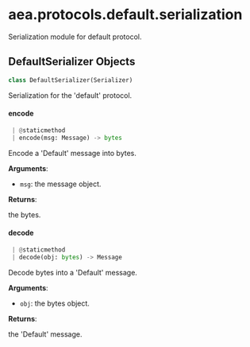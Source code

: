 <a name=".aea.protocols.default.serialization"></a>
# aea.protocols.default.serialization

Serialization module for default protocol.

<a name=".aea.protocols.default.serialization.DefaultSerializer"></a>
## DefaultSerializer Objects

```python
class DefaultSerializer(Serializer)
```

Serialization for the 'default' protocol.

<a name=".aea.protocols.default.serialization.DefaultSerializer.encode"></a>
#### encode

```python
 | @staticmethod
 | encode(msg: Message) -> bytes
```

Encode a 'Default' message into bytes.

**Arguments**:

- `msg`: the message object.

**Returns**:

the bytes.

<a name=".aea.protocols.default.serialization.DefaultSerializer.decode"></a>
#### decode

```python
 | @staticmethod
 | decode(obj: bytes) -> Message
```

Decode bytes into a 'Default' message.

**Arguments**:

- `obj`: the bytes object.

**Returns**:

the 'Default' message.

